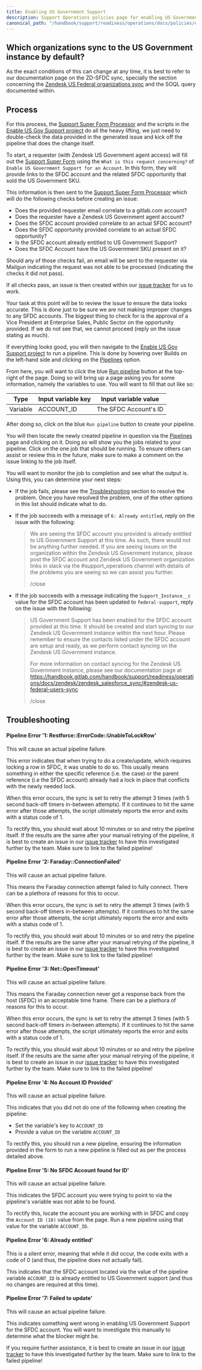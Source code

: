 ```yaml
---
title: Enabling US Government Support
description: Support Operations policies page for enabling US Government Support for organizations that don't sync automatically
canonical_path: "/handbook/support/readiness/operations/docs/policies/enable_us_gov_support"
---
```


## Which organizations sync to the US Government instance by default?

As the exact conditions of this can change at any time, it is best to refer to
our documentation page on the ZD-SFDC sync, specially the section concerning the
[Zendesk US Federal organizations sync](../../zendesk/zendesk_salesforce_sync#zendesk-us-federal-organizations-sync)
and the SOQL query documented within.

## Process

For this process, the
[Support Super Form Processor](https://gitlab.com/gitlab-support-readiness/processors/support-super-form-processor)
and the scripts in the
[Enable US Gov Support project](https://gitlab.com/gitlab-support-readiness/zendesk-us-government/enable-us-gov-support)
do all the heavy lifting, we just need to double-check the data provided in
the generated issue and kick off the pipeline that does the change itself.

To start, a requester (with Zendesk US Government agent access) will fill out
the
[Support Super Form](https://support-super-form-gitlab-com-support-support-op-651f22e90ce6d7.gitlab.io/)
using the `What is this request concerning?` of
`Enable US Government Support for an Account`. In this form, they will provide
links to the SFDC account and the related SFDC opportunity that sold the US
Government SKU.

This information is then sent to the
[Support Super Form Processor](https://gitlab.com/gitlab-support-readiness/processors/support-super-form-processor)
which will do the following checks before creating an issue:

- Does the provided requester email correlate to a gitlab.com account?
- Does the requester have a Zendesk US Government agent account?
- Does the SFDC account provided correlate to an actual SFDC account?
- Does the SFDC opportunity provided correlate to an actual SFDC opportunity?
- Is the SFDC account already entitled to US Government Support?
- Does the SFDC Account have the US Government SKU present on it?

Should any of those checks fail, an email will be sent to the requester via
Mailgun indicating the request was not able to be processed (indicating the
checks it did not pass).

If all checks pass, an issue is then created within our
[issue tracker](https://gitlab.com/gitlab-com/support/support-ops/support-ops-project)
for us to work.

Your task at this point will be to review the issue to ensure the data looks
accurate. This is done just to be sure we are not making improper changes to any
SFDC accounts. The biggest thing to check for is the approval of a Vice
President at Enterprise Sales, Public Sector on the opportunity provided. If we
do not see that, we cannot proceed (reply on the issue stating as much).

If everything looks good, you will then navigate to the
[Enable US Gov Support project](https://gitlab.com/gitlab-support-readiness/zendesk-us-government/enable-us-gov-support)
to run a pipeline. This is done by hovering over Builds on the left-hand side
and clicking on the
[Pipelines](https://gitlab.com/gitlab-support-readiness/zendesk-us-government/enable-us-gov-support/-/pipelines)
option.

From here, you will want to click the blue
[Run pipeline](https://gitlab.com/gitlab-support-readiness/zendesk-us-government/enable-us-gov-support/-/pipelines/new)
button at the top-right of the page. Doing so will bring up a page asking you
for some information, namely the variables to use. You will want to fill that
out like so:

| Type     | Input variable key | Input variable value  |
|----------|--------------------|-----------------------|
| Variable | ACCOUNT_ID         | The SFDC Account's ID |

After doing so, click on the blue `Run pipeline` button to create your pipeline.

You will then locate the newly created pipeline in question via the
[Pipelines](https://gitlab.com/gitlab-support-readiness/zendesk-us-government/enable-us-gov-support/-/pipelines)
page and clicking on it. Doing so will show you the jobs related to your
pipeline. Click on the one job that should be running. To ensure others can
assist or review this in the future, make sure to make a comment on the issue
linking to the job itself.

You will want to monitor the job to completion and see what the output is. Using
this, you can determine your next steps:

- If the job fails, please see the [Troubleshooting](#troubleshooting) section
  to resolve the problem. Once you have resolved the problem, one of the other
  options in this list should indicate what to do.
- If the job succeeds with a message of `6: Already entitled`, reply on the
  issue with the following:
  > We are seeing the SFDC account you provided is already entitled to US
  > Government Support at this time. As such, there would not be anything
  > further needed. If you are seeing issues on the organization within the
  > Zendesk US Government instance, please post the SFDC account and Zendesk US
  > Government organization links in slack via the #support_operations channel
  > with details of the problems you are seeing so we can assist you further.
  >
  > /close

- If the job succeeds with a message indicating the `Support_Instance__c` value
  for the SFDC account has been updated to `federal-support`, reply on the issue
  with the following:
  > US Government Support has been enabled for the SFDC account provided at this
  > time. It should be created and start syncing to our Zendesk US Government
  > instance within the next hour. Please remember to ensure the contacts listed
  > under the SFDC account are setup and ready, as we perform contact syncing on
  > the Zendesk US Government instance.
  >
  > For more information on contact syncing for the Zendesk US Government
  > instance, please see our documentation page at
  > https://handbook.gitlab.com/handbook/support/readiness/operations/docs/zendesk/zendesk_salesforce_sync/#zendesk-us-federal-users-sync
  >
  > /close

## Troubleshooting

#### Pipeline Error '1: Restforce::ErrorCode::UnableToLockRow'

This will cause an actual pipeline failure.

This error indicates that when trying to do a create/update, which requires
locking a row in SFDC, it was unable to do so. This usually means something
in either the specific reference (i.e. the case) or the parent reference (i.e
the SFDC account) already had a lock in place that conflicts with the newly
needed lock.

When this error occurs, the sync is set to retry the attempt 3 times (with 5
second back-off timers in-between attempts). If it continues to hit the same
error after those attempts, the script ultimately reports the error and exits
with a status code of 1.

To rectify this, you should wait about 10 minutes or so and retry the pipeline
itself. If the results are the same after your manual retrying of the pipeline,
it is best to create an issue in our
[issue tracker](https://gitlab.com/gitlab-com/support/support-ops/support-ops-project/-/issues/new)
to have this investigated further by the team. Make sure to link to the failed
pipeline!

#### Pipeline Error '2: Faraday::ConnectionFailed'

This will cause an actual pipeline failure.

This means the Faraday connection attempt failed to fully connect. There can be
a plethora of reasons for this to occur.

When this error occurs, the sync is set to retry the attempt 3 times (with 5
second back-off timers in-between attempts). If it continues to hit the same
error after those attempts, the script ultimately reports the error and exits
with a status code of 1.

To rectify this, you should wait about 10 minutes or so and retry the pipeline
itself. If the results are the same after your manual retrying of the pipeline,
it is best to create an issue in our
[issue tracker](https://gitlab.com/gitlab-com/support/support-ops/support-ops-project/-/issues/new)
to have this investigated further by the team. Make sure to link to the failed
pipeline!

#### Pipeline Error '3: Net::OpenTimeout'

This will cause an actual pipeline failure.

This means the Faraday connection never got a response back from the host (SFDC)
in an acceptable time frame. There can be a plethora of reasons for this to
occur.

When this error occurs, the sync is set to retry the attempt 3 times (with 5
second back-off timers in-between attempts). If it continues to hit the same
error after those attempts, the script ultimately reports the error and exits
with a status code of 1.

To rectify this, you should wait about 10 minutes or so and retry the pipeline
itself. If the results are the same after your manual retrying of the pipeline,
it is best to create an issue in our
[issue tracker](https://gitlab.com/gitlab-com/support/support-ops/support-ops-project/-/issues/new)
to have this investigated further by the team. Make sure to link to the failed
pipeline!

#### Pipeline Error '4: No Account ID Provided'

This will cause an actual pipeline failure.

This indicates that you did not do one of the following when creating the
pipeline:

- Set the variable's key to `ACCOUNT_ID`
- Provide a value on the variable `ACCOUNT_ID`

To rectify this, you should run a new pipeline, ensuring the information
provided in the form to run a new pipeline is filled out as per the process
detailed above.

#### Pipeline Error '5: No SFDC Account found for ID'

This will cause an actual pipeline failure.

This indicates the SFDC account you were trying to point to via the pipeline's
variable was not able to be found.

To rectify this, locate the account you are working with in SFDC and copy the
`Account ID (18)` value from the page. Run a new pipeline using that value for
the variable `ACCOUNT_ID`.

#### Pipeline Error '6: Already entitled'

This is a silent error, meaning that while it did occur, the code exits with a
code of 0 (and thus, the pipeline does not actually fail).

This indicates that the SFDC account located via the value of the pipeline
variable `ACCOUNT_ID` is already entitled to US Government support (and thus no
changes are required at this time).

#### Pipeline Error '7: Failed to update'

This will cause an actual pipeline failure.

This indicates something went wrong in enabling US Government Support for the
SFDC account. You will want to investigate this manually to determine what the
blocker might be.

If you require further assistance, it is best to create an issue in our
[issue tracker](https://gitlab.com/gitlab-com/support/support-ops/support-ops-project/-/issues/new)
to have this investigated further by the team. Make sure to link to the failed
pipeline!
